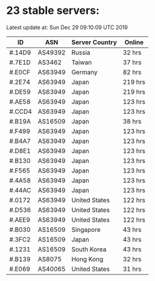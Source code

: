 # 23 stable servers:

Latest update at: Sun Dec 29 09:10:09 UTC 2019

| ID | ASN | Server Country | Online |
| -- | --- | -------------- | ------ |
| #.14D9 | AS49392 | Russia | 32 hrs |
| #.7E1D | AS3462 | Taiwan | 37 hrs |
| #.E0CF | AS63949 | Germany | 82 hrs |
| #.2E74 | AS63949 | Japan | 219 hrs |
| #.DE59 | AS63949 | Japan | 219 hrs |
| #.AE58 | AS63949 | Japan | 123 hrs |
| #.CCD4 | AS63949 | Japan | 123 hrs |
| #.B19A | AS16509 | Japan | 38 hrs |
| #.F499 | AS63949 | Japan | 123 hrs |
| #.B4A7 | AS63949 | Japan | 123 hrs |
| #.D8E1 | AS63949 | Japan | 123 hrs |
| #.B130 | AS63949 | Japan | 123 hrs |
| #.F565 | AS63949 | Japan | 123 hrs |
| #.4A58 | AS63949 | Japan | 123 hrs |
| #.44AC | AS63949 | Japan | 123 hrs |
| #.0172 | AS63949 | United States | 122 hrs |
| #.D536 | AS63949 | United States | 122 hrs |
| #.AEE9 | AS63949 | United States | 122 hrs |
| #.B030 | AS16509 | Singapore | 43 hrs |
| #.3FC2 | AS16509 | Japan | 43 hrs |
| #.1231 | AS16509 | South Korea | 43 hrs |
| #.B139 | AS8075 | Hong Kong | 32 hrs |
| #.E069 | AS40065 | United States | 31 hrs |

